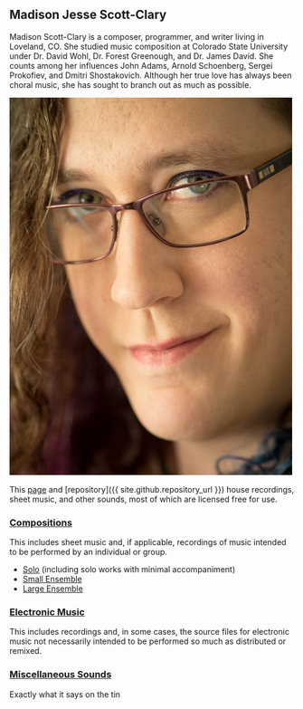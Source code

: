 ## Madison Jesse Scott-Clary

Madison Scott-Clary is a composer, programmer, and writer living in Loveland, CO. She studied music composition at Colorado State University under Dr. David Wohl, Dr. Forest Greenough, and Dr. James David. She counts among her influences John Adams, Arnold Schoenberg, Sergei Prokofiev, and Dmitri Shostakovich. Although her true love has always been choral music, she has sought to branch out as much as possible.

![Head shot](headshot.jpg)

This [page](http://sounds.drab-makyo.com) and [repository]({{ site.github.repository_url }}) house recordings, sheet music, and other sounds, most of which are licensed free for use.

### [Compositions](compositions)

This includes sheet music and, if applicable, recordings of music intended to be performed by an individual or group.

* [Solo](compositions/solo) (including solo works with minimal accompaniment)
* [Small Ensemble](compositions/small-ensemble)
* [Large Ensemble](compositions/large-ensemble)

### [Electronic Music](electronic-music)

This includes recordings and, in some cases, the source files for electronic music not necessarily intended to be performed so much as distributed or remixed.

### [Miscellaneous Sounds](misc)

Exactly what it says on the tin
